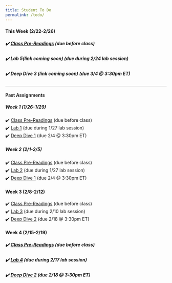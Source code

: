 ```yaml
---
title: Student To Do
permalink: /todo/
---
```

#### This Week (2/22-2/26)
##### ✔️ [Class Pre-Readings](/wk6) (due before class)
##### ✔️ Lab 5(link coming soon)  (due during 2/24 lab session)
##### ✔️ Deep Dive 3 (link coming soon) (due 3/4 @ 3:30pm ET)


---

#### Past Assignments

##### Week 1 (1/26-1/29)

✔️ [Class Pre-Readings](/wk1) (due before class)  
✔️ [Lab 1](/lab01) (due during 1/27 lab session)  
✔️ [Deep Dive 1](/dd1) (due 2/4 @ 3:30pm ET)  


##### Week 2 (2/1-2/5)
✔️ [Class Pre-Readings](/wk2) (due before class)  
✔️ [Lab 2](/lab02)  (due during 1/27 lab session)  
✔️ [Deep Dive 1](/dd1) (due 2/4 @ 3:30pm ET)  

#### Week 3 (2/8-2/12)
✔️ [Class Pre-Readings](/wk3) (due before class)  
✔️ [Lab 3](/lab03)  (due during 2/10 lab session)  
✔️ [Deep Dive 2](/dd2) (due 2/18 @ 3:30pm ET)  

#### Week 4 (2/15-2/19)
##### ✔️ [Class Pre-Readings](/wk4) (due before class)
##### ✔️ [Lab 4](/lab04)  (due during 2/17 lab session)
##### ✔️ [Deep Dive 2](/dd2) (due 2/18 @ 3:30pm ET)